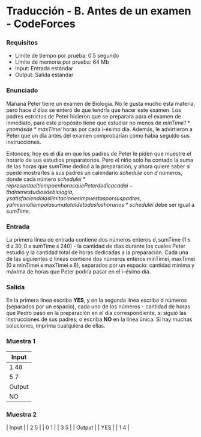 # Traducción - B. Antes de un examen - CodeForces

### Requisitos
- Límite de tiempo por prueba: 0.5 segundo
- Límite de memoria por prueba: 64 Mb
- Input: Entrada estándar
- Output: Salida estándar

### Enunciado
Mañana Peter tiene un examen de Biología. No le gusta mucho esta materia, pero hace *d* días se enteró de que tendría que hacer este examen. Los padres estrictos de Peter hicieron que se preparara para el examen de inmediato, para este propósito tiene que estudiar no menos de *minTime$1* y no más de *maxTime$i* horas por cada i-ésimo día. Además, le advirtieron a Peter que un día antes del examen comprobarían cómo había seguido sus instrucciones.

Entonces, hoy es el día en que los padres de Peter le piden que muestre el horario de sus estudios preparatorios. Pero el niño solo ha contado la suma de las horas que *sumTime* dedicó a la preparación, y ahora quiere saber si puede mostrarles a sus padres un calendario *schedule* con *d* números, donde cada número *sсhedule$i* representa el tiempo en horas que Peter dedica cada i -th día en estudios de biología, y satisfaciendo las limitaciones impuestas por sus padres, y al mismo tiempo la suma total de todos los horarios *sсhedule$i* debe ser igual a *sumTime*.

### Entrada
La primera línea de entrada contiene dos números enteros d, sumTime (1 ≤ d ≤ 30, 0 ≤ sumTime ≤ 240) - la cantidad de días durante los cuales Peter estudió y la cantidad total de horas dedicadas a la preparación. Cada una de las siguientes d líneas contiene dos números enteros minTimei, maxTimei (0 ≤ minTimei ≤ maxTimei ≤ 8), separados por un espacio: cantidad mínima y máxima de horas que Peter podría pasar en el i-ésimo día.

### Salida
En la primera línea escriba **YES**, y en la segunda línea escriba d números (separados por un espacio), cada uno de los números - cantidad de horas que Pedro pasó en la preparación en el día correspondiente, si siguió las instrucciones de sus padres; o escriba **NO** en la línea única. Si hay muchas soluciones, imprima cualquiera de ellas.

### Muestra 1
| Input |
| ----- |
| 1 48 |
| 5 7 |
| Output |
| NO |

### Muestra 2
| Input |
| 2 5 |
| 0 1 |
| 3 5 |
| Output |
| YES |
| 1 4 |